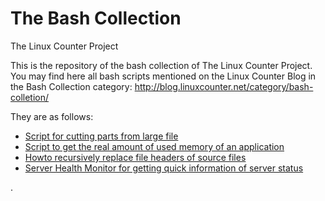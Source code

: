 # The Bash Collection
The Linux Counter Project

This is the repository of the bash collection of The Linux Counter Project. You may find here all bash scripts mentioned on the Linux Counter Blog in the Bash Collection category: http://blog.linuxcounter.net/category/bash-colletion/

They are as follows:

* [Script for cutting parts from large file](bash-collection/cutter.sh)
* [Script to get the real amount of used memory of an application](bash-collection/memused.sh)
* [Howto recursively replace file headers of source files](http://blog.linuxcounter.net/2015/09/10/bash-collection-howto-recursively-replace-file-headers-of-source-files/)
* [Server Health Monitor for getting quick information of server status](bash-collection/monitoring.sh)





.
